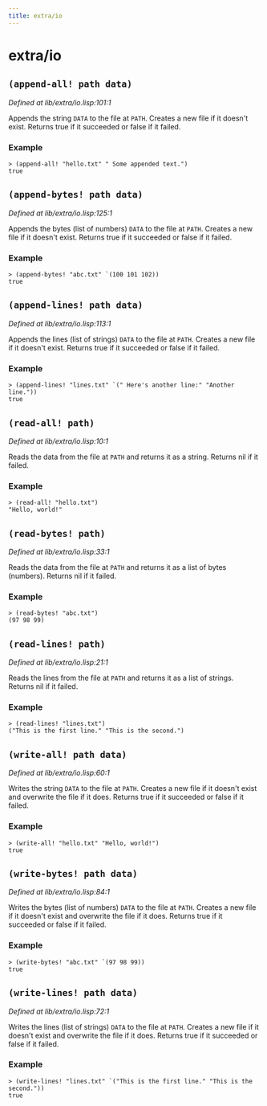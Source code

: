 ```yaml
---
title: extra/io
---
```

# extra/io
## `(append-all! path data)`
*Defined at lib/extra/io.lisp:101:1*

Appends the string `DATA` to the file at `PATH`.
Creates a new file if it doesn't exist.
Returns true if it succeeded or false if it failed.

### Example
```
> (append-all! "hello.txt" " Some appended text.")
true
```

## `(append-bytes! path data)`
*Defined at lib/extra/io.lisp:125:1*

Appends the bytes (list of numbers) `DATA` to the file at `PATH`.
Creates a new file if it doesn't exist.
Returns true if it succeeded or false if it failed.

### Example
```
> (append-bytes! "abc.txt" `(100 101 102))
true
```

## `(append-lines! path data)`
*Defined at lib/extra/io.lisp:113:1*

Appends the lines (list of strings) `DATA` to the file at `PATH`.
Creates a new file if it doesn't exist.
Returns true if it succeeded or false if it failed.

### Example
```
> (append-lines! "lines.txt" `(" Here's another line:" "Another line."))
true
```

## `(read-all! path)`
*Defined at lib/extra/io.lisp:10:1*

Reads the data from the file at `PATH` and returns it as a string.
Returns nil if it failed.

### Example
```
> (read-all! "hello.txt")
"Hello, world!"
```

## `(read-bytes! path)`
*Defined at lib/extra/io.lisp:33:1*

Reads the data from the file at `PATH` and returns it as a list of bytes (numbers).
Returns nil if it failed.

### Example
```
> (read-bytes! "abc.txt")
(97 98 99)
```

## `(read-lines! path)`
*Defined at lib/extra/io.lisp:21:1*

Reads the lines from the file at `PATH` and returns it as a list of strings.
Returns nil if it failed.

### Example
```
> (read-lines! "lines.txt")
("This is the first line." "This is the second.")
```

## `(write-all! path data)`
*Defined at lib/extra/io.lisp:60:1*

Writes the string `DATA` to the file at `PATH`.
Creates a new file if it doesn't exist and overwrite the file if it does.
Returns true if it succeeded or false if it failed.

### Example
```
> (write-all! "hello.txt" "Hello, world!")
true
```

## `(write-bytes! path data)`
*Defined at lib/extra/io.lisp:84:1*

Writes the bytes (list of numbers) `DATA` to the file at `PATH`.
Creates a new file if it doesn't exist and overwrite the file if it does.
Returns true if it succeeded or false if it failed.

### Example
```
> (write-bytes! "abc.txt" `(97 98 99))
true
```

## `(write-lines! path data)`
*Defined at lib/extra/io.lisp:72:1*

Writes the lines (list of strings) `DATA` to the file at `PATH`.
Creates a new file if it doesn't exist and overwrite the file if it does.
Returns true if it succeeded or false if it failed.

### Example
```
> (write-lines! "lines.txt" `("This is the first line." "This is the second."))
true
```

